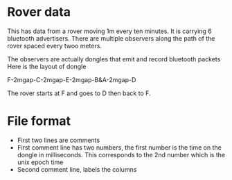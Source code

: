 # Rover data
This has data from a rover moving 1m every ten minutes.   It is carrying 6 bluetooth advertisers.
There are multiple observers along the path of the rover spaced every twoo meters.

The observers are actually dongles that emit and record bluetooth packets
Here is the layout of dongle

F-2mgap-C-2mgap-E-2mgap-B&A-2mgap-D

The rover starts at F and goes to D then back to F.

# File format
*  First two lines are comments
*  First comment line has two numbers, the first number is the time on the dongle in milliseconds.  This corresponds to the 2nd number which is the unix epoch time 
*  Second comment line, labels the columns
